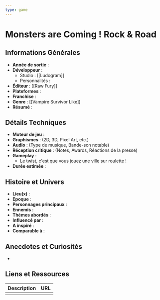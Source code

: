```yaml
---
type: game
---
```


# Monsters are Coming ! Rock & Road

## Informations Générales

- **Année de sortie** : 
- **Développeur** : 
	- Studio : [[Ludogram]]
	- Personnalités : 
- **Éditeur** : [[Raw Fury]]
- **Plateformes** : 
- **Franchise** : 
- **Genre** : [[Vampire Survivor Like]]
- **Résumé** : 

## Détails Techniques
- **Moteur de jeu** : 
- **Graphismes** : (2D, 3D, Pixel Art, etc.)
- **Audio** : (Type de musique, Bande-son notable)
- **Réception critique** : (Notes, Awards, Réactions de la presse)
- **Gameplay** :
	- Le twist, c'est que vous jouez une ville sur roulette !
- **Durée estimée** : 

## Histoire et Univers
- **Lieu(x)** : 
- **Epoque** : 
- **Personnages principaux** : 
- **Ennemis** :
- **Thèmes abordés** : 
- **Influencé par** :
- **A inspiré** : 
- **Comparable à** :
## Anecdotes et Curiosités
- 
## Liens et Ressources

| Description | URL |
| ----------- | --- |
|             |     |
